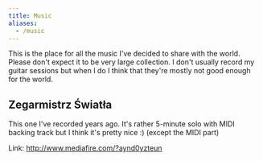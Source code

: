 ```yaml
---
title: Music
aliases: 
  - /music
---
```


This is the place for all the music I've decided to share with the world. Please don't expect it to be very large collection. I don't usually record my guitar sessions but when I do I think that they're mostly not good enough for the world.

## Zegarmistrz Światła

This one I've recorded years ago. It's rather 5-minute solo with MIDI backing track but I think it's pretty nice :) (except the MIDI part)

Link: <a href="http://www.mediafire.com/?aynd0yzteun" target="_blank">http://www.mediafire.com/?aynd0yzteun</a>

